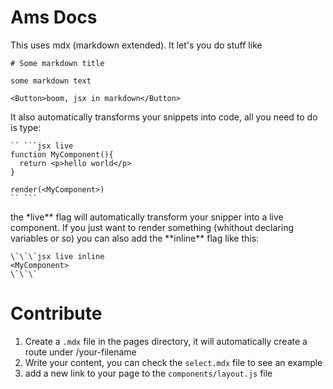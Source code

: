 # Ams Docs

This uses mdx (markdown extended). It let's you do stuff like

```
# Some markdown title

some markdown text

<Button>boom, jsx in markdown</Button>
```

It also automatically transforms your snippets into code, all you need to do is type:

```
`` ```jsx live
function MyComponent(){
  return <p>hello world</p>
}

render(<MyComponent>)
`` ```
```

the \*live** flag will automatically transform your snipper into a live component. If you just want to render something (whithout declaring variables or so) you can also add the **inline\*\* flag like this:

```
\`\`\`jsx live inline
<MyComponent>
\`\`\`
```

# Contribute

1. Create a `.mdx` file in the pages directory, it will automatically create a route under /your-filename
2. Write your content, you can check the `select.mdx` file to see an example
3. add a new link to your page to the `components/layout.js` file
